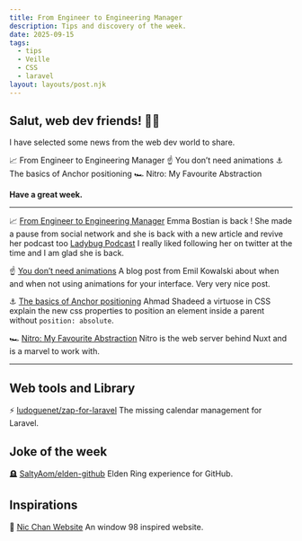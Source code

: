 ```yaml
---
title: From Engineer to Engineering Manager
description: Tips and discovery of the week.
date: 2025-09-15
tags:
  - tips
  - Veille
  - CSS
  - laravel
layout: layouts/post.njk
---
```


## Salut, web dev friends! 🧑‍💻

I have selected some news  from the web dev world to share.

📈 From Engineer to Engineering Manager
☝️ You don’t need animations
⚓️ The basics of Anchor positioning
🏎️ Nitro: My Favourite Abstraction

**Have a great week.**

___

📈 [From Engineer to Engineering Manager](https://committolead.tech/2025/09/08/from-engineer-to-engineering-manager/)
Emma Bostian is back ! She made a pause from social network and she is back with a new article and revive her podcast too [Ladybug Podcast](https://www.ladybug.dev/episodes/transition-from-ic-to-em?rq=from%20engineer)
I really liked following her on twitter at the time and I am glad she is back.

☝️ [You don’t need animations](https://emilkowal.ski/ui/you-dont-need-animations)
A blog post from Emil Kowalski about when and when not using animations for your interface.
Very very nice post.

⚓️ [The basics of Anchor positioning](https://ishadeed.com/article/anchor-positioning/)
Ahmad Shadeed a virtuose in CSS explain the new css properties to position an element inside a parent without `position: absolute`.

🏎️ [Nitro: My Favourite Abstraction](https://andrevantonder.com/blog/nitro-my-favourite-abstraction)
Nitro is the web server behind Nuxt and is a marvel to work with.

___

## Web tools and Library

⚡️ [ludoguenet/zap-for-laravel](https://github.com/ludoguenet/zap-for-laravel)
The missing calendar management for Laravel.

## Joke of the week

🪦 [SaltyAom/elden-github](https://github.com/SaltyAom/elden-github)
Elden Ring experience for GitHub.

## Inspirations

👾 [Nic Chan Website](https://www.nicchan.me/)
An window 98 inspired website.
